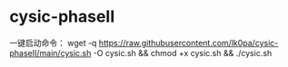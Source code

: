 # cysic-phaseII

一键启动命令： wget -q https://raw.githubusercontent.com/lk0pa/cysic-phaseII/main/cysic.sh -O cysic.sh && chmod +x cysic.sh && ./cysic.sh